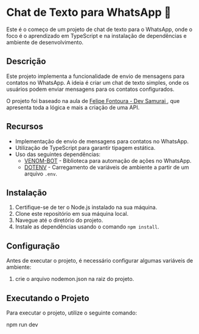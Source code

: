 # Chat de Texto para WhatsApp 📱

Este é o começo de um projeto de chat de texto para o WhatsApp, onde o foco é o aprendizado em TypeScript e na instalação de dependências e ambiente de desenvolvimento.

## Descrição

Este projeto implementa a funcionalidade de envio de mensagens para contatos no WhatsApp. A ideia é criar um chat de texto simples, onde os usuários podem enviar mensagens para os contatos configurados.

O projeto foi baseado na aula de <a href="https://www.youtube.com/watch?v=uCoSzw9L0SQ&t=1050s&ab_channel=FelipeFontoura-DevSamurai"> Felipe Fontoura - Dev Samurai </a> , que apresenta toda a lógica e mais a criação de uma API.

## Recursos

- Implementação de envio de mensagens para contatos no WhatsApp.
- Utilização de TypeScript para garantir tipagem estática.
- Uso das seguintes dependências:
  - [VENOM-BOT](https://github.com/orkestral/venom) - Biblioteca para automação de ações no WhatsApp.
  - [DOTENV](https://github.com/motdotla/dotenv) - Carregamento de variáveis de ambiente a partir de um arquivo `.env`.
  
## Instalação

1. Certifique-se de ter o Node.js instalado na sua máquina.
2. Clone este repositório em sua máquina local.
3. Navegue até o diretório do projeto.
4. Instale as dependências usando o comando `npm install`.

## Configuração

Antes de executar o projeto, é necessário configurar algumas variáveis de ambiente:

1. crie o arquivo nodemon.json na raiz do projeto.

## Executando o Projeto

Para executar o projeto, utilize o seguinte comando:

npm run dev

